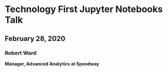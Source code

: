 # Technology First Jupyter Notebooks Talk

## February 28, 2020

### Robert Ward 
**Manager, Advanced Analytics at Speedway**
